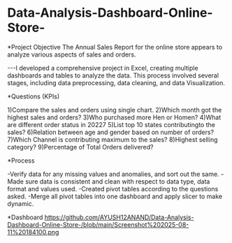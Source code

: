 # Data-Analysis-Dashboard-Online-Store-
*Project Objective
The Annual Sales Report for the online store appears to analyze various aspects of sales and orders.

---I developed a comprehensive project in Excel, creating multiple dashboards and tables to analyze the data. This process involved several stages, including data preprocessing, data cleaning, and       data Visualization.

*Questions (KPIs)

1)Compare the sales and orders using single chart.
2)Which month got the highest sales and orders?
3)Who purchased more Hen or Homen?
4)What are different order status in 20227
5)List top 10 states contributingto the sales?
6)Relation between age and gender based on number of orders?
7)Which Channel is contributing maximum to the sales?
8)Highest selling category?
9)Percentage of Total Orders delivered?

*Process

-Verify data for any missing values and anomalies, and sort out the same.
-Made sure data is consistent and clean with respect to data type, data format and values used.
-Created pivot tables according to the questions asked.
-Merge all pivot tables into one dashboard and apply slicer to make dynamic.

*Dashboard
https://github.com/AYUSH12ANAND/Data-Analysis-Dashboard-Online-Store-/blob/main/Screenshot%202025-08-11%20184100.png
